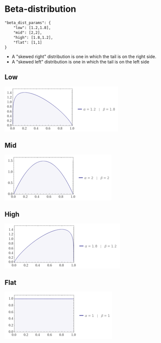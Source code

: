 # Beta-distribution

```
"beta_dist_params": {
    "low": [1.2,1.8],
    "mid": [2,2],
    "high": [1.8,1.2],
    "flat": [1,1]
}
```

* A "skewed right" distribution is one in which the tail is on the right side. 
* A "skewed left" distribution is one in which the tail is on the left side

## Low
![img_3.png](./img_3.png)

## Mid
![img_3.png](img_2.png)

## High
![img_1.png](img_1.png)

## Flat
![img.png](img.png)

